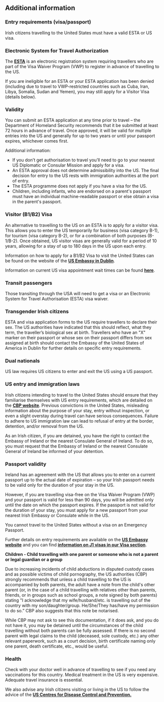 ## Additional information

### **Entry requirements (visa/passport)**

Irish citizens travelling to the United States must have a valid ESTA or US visa.

### **Electronic System for Travel Authorization**

The [**ESTA**](http://www.cbp.gov/ESTA) is an electronic registration system requiring travellers who are part of the Visa Waiver Program (VWP) to register in advance of travelling to the US.

If you are ineligible for an ESTA or your ESTA application has been denied (including due to travel to VWP-restricted countries such as Cuba, Iran, Libya, Somalia, Sudan and Yemen), you may still apply for a Visitor Visa (details below).

### **Validity**

You can submit an ESTA application at any time prior to travel – the Department of Homeland Security recommends that it be submitted at least 72 hours in advance of travel. Once approved, it will be valid for multiple entries into the US and generally for up to two years or until your passport expires, whichever comes first.

Additional information:

* If you don’t get authorisation to travel you’ll need to go to your nearest US Diplomatic or Consular Mission and apply for a visa.
* An ESTA approval does not determine admissibility into the US. The final decision for entry to the US rests with immigration authorities at the port of entry.
* The ESTA programme does not apply if you have a visa for the US.
* Children, including infants, who are endorsed on a parent's passport must have an individual machine-readable passport or else obtain a visa in the parent's passport.

### **Visitor (B1/B2) Visa**

An alternative to travelling to the US on an ESTA is to apply for a visitor visa. This allows you to enter the US temporarily for business (visa category B-1), for tourism (visa category B-2), or for a combination of both purposes (B-1/B-2). Once obtained, US visitor visas are generally valid for a period of 10 years, allowing for a stay of up to 180 days in the US upon each entry.

Information on how to apply for a B1/B2 Visa to visit the United States can be found on the website of the [**US Embassy in Dublin**](https://ie.usembassy.gov/visas/).

Information on current US visa appointment wait times can be found [**here**](https://travel.state.gov/content/travel/en/us-visas/visa-information-resources/wait-times.html).

### **Transit passengers**

Those transiting through the USA will need to get a visa or an Electronic System for Travel Authorisation (ESTA) visa waiver.

### **Transgender Irish citizens**

ESTA and visa application forms to the US require travellers to declare their sex. The US authorities have indicated that this should reflect, what they term, the traveller’s biological sex at birth. Travellers who have an "X" marker on their passport or whose sex on their passport differs from sex assigned at birth should contact the Embassy of the United States of America in Dublin for further details on specific entry requirements.

### **Dual nationals**

US law requires US citizens to enter and exit the US using a US passport.

### **US entry and immigration laws**

Irish citizens intending to travel to the United States should ensure that they familiarise themselves with US entry requirements, which are detailed on the [**CBP website**](https://www.cbp.gov/travel/international-visitors). Previous convictions in the United States, misleading information about the purpose of your stay, entry without inspection, or even a slight overstay during travel can have serious consequences. Failure to adhere to US immigration law can lead to refusal of entry at the border, detention, and/or removal from the US.

As an Irish citizen, if you are detained, you have the right to contact the Embassy of Ireland or the nearest Consulate General of Ireland. To do so, you must request that the Embassy of Ireland or the nearest Consulate General of Ireland be informed of your detention.

### **Passport validity**

Ireland has an agreement with the US that allows you to enter on a current passport up to the actual date of expiration – so your Irish passport needs to be valid only for the duration of your stay in the US.

However, if you are travelling visa-free on the Visa Waiver Program (VWP) and your passport is valid for less than 90 days, you will be admitted only until the date on which the passport expires. If the passport is not valid for the duration of your stay, you must apply for a new passport from your nearest Irish Embassy or Consulate while in the US.

You cannot travel to the United States without a visa on an Emergency Passport.

Further details on entry requirements are available on the [**US Embassy website**](https://ie.usembassy.gov/) and you can find [**information on J1 visas in our Visa section**](https://www.ireland.ie/en/dfa/visas-for-ireland/us-ireland-holiday-working-agreement-j1/).

**Children - Child travelling with one parent or someone who is not a parent or legal guardian or a group**

Due to increasing incidents of child abductions in disputed custody cases and as possible victims of child pornography, the US authorities (CBP) strongly recommends that unless a child travelling to the US is accompanied by both parents, the adult have a note from the child's other parent (or, in the case of a child travelling with relatives other than parents, friends, or in groups such as school groups, a note signed by both parents) stating "I acknowledge that my wife/husband/etc. is travelling out of the country with my son/daughter/group. He/She/They has/have my permission to do so.” CBP also suggests that this note be notarised.

While CBP may not ask to see this documentation, if it does ask, and you do not have it, you may be detained until the circumstances of the child travelling without both parents can be fully assessed. If there is no second parent with legal claims to the child (deceased, sole custody, etc.) any other relevant paperwork, such as a court decision, birth certificate naming only one parent, death certificate, etc., would be useful.

### **Health**

Check with your doctor well in advance of travelling to see if you need any vaccinations for this country. Medical treatment in the US is very expensive. Adequate travel insurance is essential.

We also advise any Irish citizens visiting or living in the US to follow the advice of the [**US Centres for Disease Control and Prevention.**](http://www.cdc.gov/)